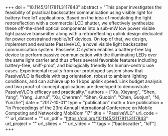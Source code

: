+++
doi = "10.1145/3117811.3117843"
abstract = "This paper investigates the feasibility of practical backscatter communication using visible light for battery-free IoT applications. Based on the idea of modulating the light retroreflection with a commercial LCD shutter, we effectively synthesize these off-the-shelf optical components into a sub-mW low power visible light passive transmitter along with a retroreflecting uplink design dedicated for power constrained mobile/IoT devices. On top of that, we design, implement and evaluate PassiveVLC, a novel visible light backscatter communication system. PassiveVLC system enables a battery-free tag device to perform passive communication with the illuminating LEDs over the same light carrier and thus offers several favorable features including battery-free, sniff-proof, and biologically friendly for human-centric use cases. Experimental results from our prototyped system show that PassiveVLC is flexible with tag orientation, robust to ambient lighting conditions, and can achieve up to 1 kbps uplink speed. Link budget analysis and two proof-of-concept applications are developed to demonstrate PassiveVLC's efficacy and practicality."
authors = ["Xu, Xieyang", "Shen, Yang", "Yang, Junrui", "Xu, Chenren", "Shen, Guobin", "Chen, Guojun", "Ni, Yunzhe"]
date = "2017-10-01"
type = "publication"
math = true
publication = "In Proceedings of the 23rd Annual International Conference on Mobile Computing and Networking MobiCom '17"
title = "PassiveVLC"
url_code = ""
url_dataset = ""
url_pdf = "https://doi.org/10.1145/3117811.3117843"
url_project = ""
url_slides = ""
url_video = ""
tags = ["backscatter", "IoT"]
+++

